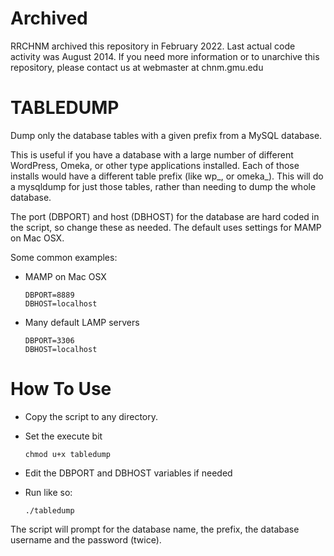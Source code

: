 # Archived
RRCHNM archived this repository in February 2022. Last actual code activity was August 2014. If you need more information or to unarchive this repository, please contact us at webmaster at chnm.gmu.edu

# TABLEDUMP

Dump only the database tables with a given prefix from a MySQL database.

This is useful if you have a database with a large number of different WordPress, Omeka, or other type applications installed. Each of those installs would have a different table prefix (like wp_, or omeka_). This will do a mysqldump for just those tables, rather than needing to dump the whole database.

The port (DBPORT) and host (DBHOST) for the database are hard coded in the script, so change these as needed. The default uses settings for MAMP on Mac OSX.

Some common examples:

- MAMP on Mac OSX

  ```
  DBPORT=8889
  DBHOST=localhost
  ```

- Many default LAMP servers
  
  ```
  DBPORT=3306
  DBHOST=localhost
  ```


# How To Use

- Copy the script to any directory.
- Set the execute bit

  ```
  chmod u+x tabledump
  ```

- Edit the DBPORT and DBHOST variables if needed
- Run like so:
  
  ```
  ./tabledump
  ```

The script will prompt for the database name, the prefix, the database username and the password (twice).
